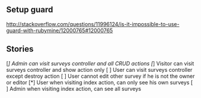## Setup guard
http://stackoverflow.com/questions/11996124/is-it-impossible-to-use-guard-with-rubymine/12000765#12000765

## Stories
[*] Admin can visit surveys controller and all CRUD actions
[*] Visitor can visit surveys controller and show action only
[ ] User can visit surveys controller except destroy action
[ ] User cannot edit other survey if he is not the owner or editor
[*] User when visiting index action, can only see his own surveys
[ ] Admin when visiting index action, can see all surveys
